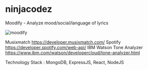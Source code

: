 # ninjacodez

Moodify - Analyze mood/social/language of lyrics 

![moodify](https://media.giphy.com/media/3ohze1S1h44Q9F45HO/giphy.gif)

Musixmatch https://developer.musixmatch.com/
Spotify https://developer.spotify.com/web-api/
IBM Watson Tone Analyzer https://www.ibm.com/watson/developercloud/tone-analyzer.html


Technology Stack : MongoDB, ExpressJS, React, NodeJS
